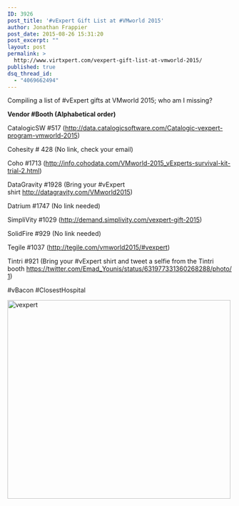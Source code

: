 ```yaml
---
ID: 3926
post_title: '#vExpert Gift List at #VMworld 2015'
author: Jonathan Frappier
post_date: 2015-08-26 15:31:20
post_excerpt: ""
layout: post
permalink: >
  http://www.virtxpert.com/vexpert-gift-list-at-vmworld-2015/
published: true
dsq_thread_id:
  - "4069662494"
---
```

Compiling a list of #vExpert gifts at VMworld 2015; who am I missing?

<strong>Vendor #Booth (Alphabetical order)</strong>

CatalogicSW #517 (<a href="http://data.catalogicsoftware.com/Catalogic-vexpert-program-vmworld-2015" target="_blank">http://data.catalogicsoftware.com/Catalogic-vexpert-program-vmworld-2015</a>)

Cohesity # 428 (No link, check your email)

Coho #1713 (<a href="http://info.cohodata.com/VMworld-2015_vExperts-survival-kit-trial-2.html" target="_blank">http://info.cohodata.com/VMworld-2015_vExperts-survival-kit-trial-2.html</a>)

DataGravity #1928 (Bring your #vExpert shirt <a href="http://datagravity.com/VMworld2015" target="_blank">http://datagravity.com/VMworld2015</a>)

Datrium #1747 (No link needed)

SimpliVity #1029 (<a href="http://demand.simplivity.com/vexpert-gift-2015" target="_blank">http://demand.simplivity.com/vexpert-gift-2015</a>)

SolidFire #929 (No link needed)

Tegile #1037 (<a href="http://tegile.com/vmworld2015/#vexpert" target="_blank">http://tegile.com/vmworld2015/#vexpert</a>)

Tintri #921 (Bring your #vExpert shirt and tweet a selfie from the Tintri booth <a href="https://twitter.com/Emad_Younis/status/631977331360268288/photo/1" target="_blank">https://twitter.com/Emad_Younis/status/631977331360268288/photo/1</a>)

#vBacon #ClosestHospital

<a href="http://www.virtxpert.com/wp-content/uploads/2015/08/vexpert.jpg"><img class="aligncenter size-full wp-image-3936" src="http://www.virtxpert.com/wp-content/uploads/2015/08/vexpert.jpg" alt="vexpert" width="500" height="446" /></a>